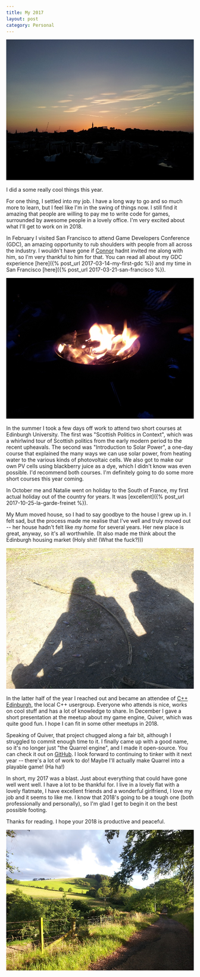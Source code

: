 ```yaml
---
title: My 2017
layout: post
category: Personal
---
```


![](/images/calton-hill-sunset.jpg "Sunset over Calton Hill, taken 2017/7/17 on my walk home from work over Salisbury Crags.")

I did a some really cool things this year.

For one thing, I settled into my job. I have a long way to go and so much more to learn, but I feel like I'm in the swing of things now. I still find it amazing that people are willing to pay me to write code for games, surrounded by awesome people in a lovely office. I'm very excited about what I'll get to work on in 2018. 

In February I visited San Francisco to attend Game Developers Conference (GDC), an amazing opportunity to rub shoulders with people from all across the industry. I wouldn't have gone if [Connor](https://twitter.com/rhythm_lynx) hadnt invited me along with him, so I'm very thankful to him for that. You can read all about my GDC experience [here]({% post_url 2017-03-14-my-first-gdc %}) and my time in San Francisco [here]({% post_url 2017-03-21-san-francisco %}).

![](/images/midsummer-fire.jpg "For Midsummer I went to Dundee for a night of Latvian food and drinking in the park. We went home to bed before sunrise but it was a great time all the same.")

In the summer I took a few days off work to attend two short courses at Edinburgh University. The first was "Scottish Politics in Context", which was a whirlwind tour of Scottish politics from the early modern period to the recent upheavals. The second was "Introduction to Solar Power", a one-day course that explained the many ways we can use solar power, from heating water to the various kinds of photovoltaic cells. We also got to make our own PV cells using blackberry juice as a dye, which I didn't know was even possible. I'd recommend both courses. I'm definitely going to do some more short courses this year coming. 

In October me and Natalie went on holiday to the South of France, my first actual holiday out of the country for years. It was [excellent]({% post_url 2017-10-25-la-garde-freinet %}).

My Mum moved house, so I had to say goodbye to the house I grew up in. I felt sad, but the process made me realise that I've well and truly moved out -- her house hadn't felt like *my home* for several years. Her new place is great, anyway, so it's all worthwhile. (It also made me think about the Edinburgh housing market (Holy shit! (What the fuck?)))

![](/images/balgay-graveyard-shadows.jpg "Natalie moved out of Dundee in the summer, but I used to go visit her there most weekends. One of our favourite walks was around Balgay Hill and the graveyard there, which was especially beautiful in the Spring. I hope I get to live in Dundee again sometime.")

In the latter half of the year I reached out and became an attendee of [C++ Edinburgh](http://cppedinburgh.uk/), the local C++ usergroup. Everyone who attends is nice, works on cool stuff and has a lot of knowledge to share. In December I gave a short presentation at the meetup about my game engine, Quiver, which was quite good fun. I hope I can fit in some other meetups in 2018.

Speaking of Quiver, that project chugged along a fair bit, although I struggled to commit enough time to it. I finally came up with a good name, so it's no longer just "the Quarrel engine", and I made it open-source. You can check it out on [GitHub](https://github.com/rachelnertia/Quiver). I look forward to continuing to tinker with it next year -- there's a lot of work to do! Maybe I'll actually make Quarrel into a playable game! (Ha ha!)

In short, my 2017 was a blast. Just about everything that could have gone well went well. I have a lot to be thankful for. I live in a lovely flat with a lovely flatmate, I have excellent friends and a wonderful girlfriend, I love my job and it seems to like me. I know that 2018's going to be a tough one (both professionally and personally), so I'm glad I get to begin it on the best possible footing.

Thanks for reading. I hope your 2018 is productive and peaceful. 

![](/images/kidshielhaugh-driveway-august-17.jpg "Lush countryside! This is where my Dad lives")